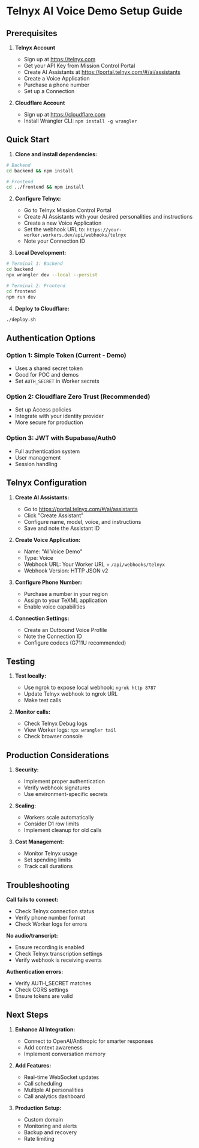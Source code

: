 # Telnyx AI Voice Demo Setup Guide

## Prerequisites

1. **Telnyx Account**
   - Sign up at https://telnyx.com
   - Get your API Key from Mission Control Portal
   - Create AI Assistants at https://portal.telnyx.com/#/ai/assistants
   - Create a Voice Application
   - Purchase a phone number
   - Set up a Connection

2. **Cloudflare Account**
   - Sign up at https://cloudflare.com
   - Install Wrangler CLI: `npm install -g wrangler`

## Quick Start

1. **Clone and install dependencies:**
```bash
# Backend
cd backend && npm install

# Frontend  
cd ../frontend && npm install
```

2. **Configure Telnyx:**
   - Go to Telnyx Mission Control Portal
   - Create AI Assistants with your desired personalities and instructions
   - Create a new Voice Application
   - Set the webhook URL to: `https://your-worker.workers.dev/api/webhooks/telnyx`
   - Note your Connection ID

3. **Local Development:**
```bash
# Terminal 1: Backend
cd backend
npx wrangler dev --local --persist

# Terminal 2: Frontend
cd frontend
npm run dev
```

4. **Deploy to Cloudflare:**
```bash
./deploy.sh
```

## Authentication Options

### Option 1: Simple Token (Current - Demo)
- Uses a shared secret token
- Good for POC and demos
- Set `AUTH_SECRET` in Worker secrets

### Option 2: Cloudflare Zero Trust (Recommended)
- Set up Access policies
- Integrate with your identity provider
- More secure for production

### Option 3: JWT with Supabase/Auth0
- Full authentication system
- User management
- Session handling

## Telnyx Configuration

1. **Create AI Assistants:**
   - Go to https://portal.telnyx.com/#/ai/assistants
   - Click "Create Assistant"
   - Configure name, model, voice, and instructions
   - Save and note the Assistant ID

2. **Create Voice Application:**
   - Name: "AI Voice Demo"
   - Type: Voice
   - Webhook URL: Your Worker URL + `/api/webhooks/telnyx`
   - Webhook Version: HTTP JSON v2

2. **Configure Phone Number:**
   - Purchase a number in your region
   - Assign to your TeXML application
   - Enable voice capabilities

3. **Connection Settings:**
   - Create an Outbound Voice Profile
   - Note the Connection ID
   - Configure codecs (G711U recommended)

## Testing

1. **Test locally:**
   - Use ngrok to expose local webhook: `ngrok http 8787`
   - Update Telnyx webhook to ngrok URL
   - Make test calls

2. **Monitor calls:**
   - Check Telnyx Debug logs
   - View Worker logs: `npx wrangler tail`
   - Check browser console

## Production Considerations

1. **Security:**
   - Implement proper authentication
   - Verify webhook signatures
   - Use environment-specific secrets

2. **Scaling:**
   - Workers scale automatically
   - Consider D1 row limits
   - Implement cleanup for old calls

3. **Cost Management:**
   - Monitor Telnyx usage
   - Set spending limits
   - Track call durations

## Troubleshooting

**Call fails to connect:**
- Check Telnyx connection status
- Verify phone number format
- Check Worker logs for errors

**No audio/transcript:**
- Ensure recording is enabled
- Check Telnyx transcription settings
- Verify webhook is receiving events

**Authentication errors:**
- Verify AUTH_SECRET matches
- Check CORS settings
- Ensure tokens are valid

## Next Steps

1. **Enhance AI Integration:**
   - Connect to OpenAI/Anthropic for smarter responses
   - Add context awareness
   - Implement conversation memory

2. **Add Features:**
   - Real-time WebSocket updates
   - Call scheduling
   - Multiple AI personalities
   - Call analytics dashboard

3. **Production Setup:**
   - Custom domain
   - Monitoring and alerts
   - Backup and recovery
   - Rate limiting